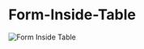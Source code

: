 # Form-Inside-Table



![Form Inside Table](https://user-images.githubusercontent.com/85745635/138677723-f0c0f826-4a02-492a-856e-61f6c924dd01.png)
